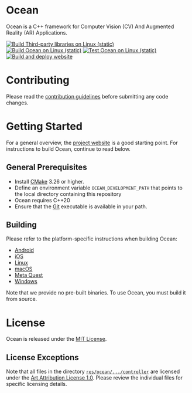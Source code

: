 # Ocean

Ocean is a C++ framework for Computer Vision (CV) And Augmented Reality (AR) Applications.

[![Build Third-party libraries on Linux (static)](https://github.com/thorntondr/ocean/actions/workflows/build_thirdparty_linux.yml/badge.svg)](https://github.com/thorntondr/ocean/actions/workflows/build_thirdparty_linux.yml)
[![Build Ocean on Linux (static)](https://github.com/thorntondr/ocean/actions/workflows/build_ocean_linux.yml/badge.svg)](https://github.com/thorntondr/ocean/actions/workflows/build_ocean_linux.yml)
[![Test Ocean on Linux (static)](https://github.com/thorntondr/ocean/actions/workflows/test_ocean_linux.yml/badge.svg)](https://github.com/thorntondr/ocean/actions/workflows/test_ocean_linux.yml)
[![Build and deploy website](https://github.com/thorntondr/ocean/actions/workflows/build_and_deploy_website.yml/badge.svg)](https://github.com/thorntondr/ocean/actions/workflows/build_and_deploy_website.yml)

# Contributing

Please read the [contribution guidelines](CONTRIBUTING.md) before submitting any code changes.

# Getting Started

For a general overview, the [project website](https://facebookresearch.github.io/ocean/) is a good starting point. For instructions to build Ocean, continue to read below.

## General Prerequisites

- Install [CMake](https://cmake.org/download/) 3.26 or higher.
- Define an environment variable `OCEAN_DEVELOPMENT_PATH` that points to the local directory containing this repository
- Ocean requires C++20
- Ensure that the [Git](https://www.git-scm.com/downloads) executable is available in your path.

## Building

Please refer to the platform-specific instructions when building Ocean:

* [Android](building_for_android.md)
* [iOS](building_for_ios.md)
* [Linux](building_for_linux.md)
* [macOS](building_for_macos.md)
* [Meta Quest](building_for_meta_quest.md)
* [Windows](building_for_windows.md)

Note that we provide no pre-built binaries. To use Ocean, you must build it from source.

# License

Ocean is released under the [MIT License](LICENSE).

## License Exceptions

Note that all files in the directory [`res/ocean/.../controller`](res/ocean/platform/meta/quest/application/assets/ocean_meta_quest_application/controller/)
are licensed under the [Art Attribution License 1.0](res/ocean/platform/meta/quest/application/assets/ocean_meta_quest_application/controller/LICENSE).
Please review the individual files for specific licensing details.
